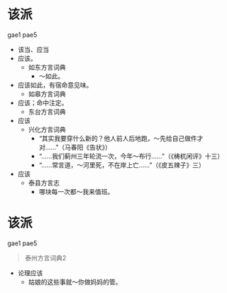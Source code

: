# 该派
gae1 pae5
+ 该当、应当
+ 应该。
  * 如东方言词典
    - ～如此。
+ 应该如此，有宿命意见味。
  * 如皋方言词典
+ 应该；命中注定。
  * 东台方言词典
+ 应该
  * 兴化方言词典
    - “其实我要穿什么新的？他人前人后地跑，～先给自己做件才对……”（马春阳《告状》）
    - “……我们蓟州三年轮流一次，今年～布行……”（《梼杌闲评》十三）
    - “……常言道，～河里死，不在岸上亡……”（《皮五辣子》三）
+ 应该
  * 泰县方言志
    - 哪块每一次都～我来值班。


# 该派
gae1 pae5
> 泰州方言词典2
- 论理应该
  - 姑娘的这些事就～你做妈妈的管。